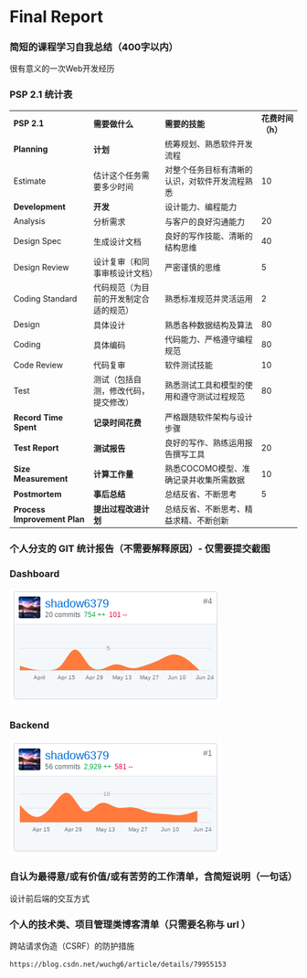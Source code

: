 # Final Report
### 简短的课程学习自我总结（400字以内）
很有意义的一次Web开发经历

### PSP 2.1 统计表

|                              |                     |                         |             |
| ---------------------------- | ------------------- | ----------------------- | ----------- |
| **PSP 2.1**                  | **需要做什么**           | **需要的技能**               | **花费时间（h）** |
| **Planning**                 | **计划**              | 统筹规划、熟悉软件开发流程           |             |
| Estimate                     | 估计这个任务需要多少时间        | 对整个任务目标有清晰的认识，对软件开发流程熟悉 | 10          |
| **Development**              | **开发**              | 设计能力、编程能力               |             |
| Analysis                     | 分析需求                | 与客户的良好沟通能力              | 20          |
| Design Spec                  | 生成设计文档              | 良好的写作技能、清晰的结构思维         | 40          |
| Design Review                | 设计复审（和同事审核设计文档）     | 严密谨慎的思维                 | 5           |
| Coding Standard              | 代码规范（为目前的开发制定合适的规范） | 熟悉标准规范并灵活运用             | 2           |
| Design                       | 具体设计                | 熟悉各种数据结构及算法             | 80          |
| Coding                       | 具体编码                | 代码能力、严格遵守编程规范           | 80          |
| Code Review                  | 代码复审                | 软件测试技能                  | 10          |
| Test                         | 测试（包括自测，修改代码，提交修改）  | 熟悉测试工具和模型的使用和遵守测试过程规范   | 80          |
| **Record Time Spent**        | **记录时间花费**          | 严格跟随软件架构与设计步骤           |             |
| **Test Report**              | **测试报告**            | 良好的写作、熟练运用报告撰写工具        | 20          |
| **Size Measurement**         | **计算工作量**           | 熟悉COCOMO模型、准确记录并收集所需数据  | 10          |
| **Postmortem**               | **事后总结**            | 总结反省、不断思考               | 5           |
| **Process Improvement Plan** | **提出过程改进计划**        | 总结反省、不断思考、精益求精、不断创新     |             |

### 个人分支的 GIT 统计报告（不需要解释原因）- 仅需要提交截图
### Dashboard
![](./asset/dashboard_git_15331311.png)

### Backend
![](./asset/backend_git_15331311.png)

### 自认为最得意/或有价值/或有苦劳的工作清单，含简短说明（一句话）
设计前后端的交互方式

### 个人的技术类、项目管理类博客清单（只需要名称与 url ）
跨站请求伪造（CSRF）的防护措施
```
https://blog.csdn.net/wuchg6/article/details/79955153
```
